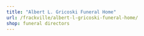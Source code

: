 ```yaml
---
title: "Albert L. Gricoski Funeral Home"
url: /frackville/albert-l-gricoski-funeral-home/
shop: funeral directors
---
```

